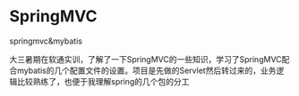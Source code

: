 # SpringMVC
springmvc&amp;mybatis

大三暑期在软通实训，了解了一下SpringMVC的一些知识，学习了SpringMVC配合mybatis的几个配置文件的设置。项目是先做的Servlet然后转过来的，业务逻辑比较熟练了，也便于我理解spring的几个包的分工